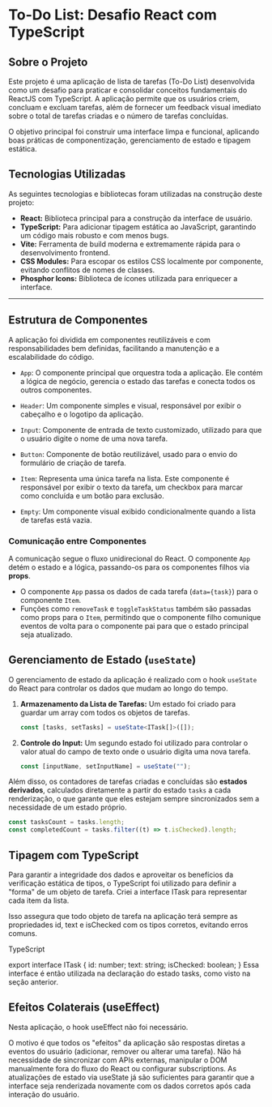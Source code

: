 # To-Do List: Desafio React com TypeScript

## Sobre o Projeto

Este projeto é uma aplicação de lista de tarefas (To-Do List) desenvolvida como um desafio para praticar e consolidar conceitos fundamentais do ReactJS com TypeScript. A aplicação permite que os usuários criem, concluam e excluam tarefas, além de fornecer um feedback visual imediato sobre o total de tarefas criadas e o número de tarefas concluídas.

O objetivo principal foi construir uma interface limpa e funcional, aplicando boas práticas de componentização, gerenciamento de estado e tipagem estática.

## Tecnologias Utilizadas

As seguintes tecnologias e bibliotecas foram utilizadas na construção deste projeto:

- **React:** Biblioteca principal para a construção da interface de usuário.
- **TypeScript:** Para adicionar tipagem estática ao JavaScript, garantindo um código mais robusto e com menos bugs.
- **Vite:** Ferramenta de build moderna e extremamente rápida para o desenvolvimento frontend.
- **CSS Modules:** Para escopar os estilos CSS localmente por componente, evitando conflitos de nomes de classes.
- **Phosphor Icons:** Biblioteca de ícones utilizada para enriquecer a interface.

---

## Estrutura de Componentes

A aplicação foi dividida em componentes reutilizáveis e com responsabilidades bem definidas, facilitando a manutenção e a escalabilidade do código.

- `App`: O componente principal que orquestra toda a aplicação. Ele contém a lógica de negócio, gerencia o estado das tarefas e conecta todos os outros componentes.

- `Header`: Um componente simples e visual, responsável por exibir o cabeçalho e o logotipo da aplicação.

- `Input`: Componente de entrada de texto customizado, utilizado para que o usuário digite o nome de uma nova tarefa.

- `Button`: Componente de botão reutilizável, usado para o envio do formulário de criação de tarefa.

- `Item`: Representa uma única tarefa na lista. Este componente é responsável por exibir o texto da tarefa, um checkbox para marcar como concluída e um botão para exclusão.

- `Empty`: Um componente visual exibido condicionalmente quando a lista de tarefas está vazia.

### Comunicação entre Componentes

A comunicação segue o fluxo unidirecional do React. O componente `App` detém o estado e a lógica, passando-os para os componentes filhos via **props**.

- O componente `App` passa os dados de cada tarefa (`data={task}`) para o componente `Item`.
- Funções como `removeTask` e `toggleTaskStatus` também são passadas como props para o `Item`, permitindo que o componente filho comunique eventos de volta para o componente pai para que o estado principal seja atualizado.

## Gerenciamento de Estado (`useState`)

O gerenciamento de estado da aplicação é realizado com o hook `useState` do React para controlar os dados que mudam ao longo do tempo.

1.  **Armazenamento da Lista de Tarefas:** Um estado foi criado para guardar um array com todos os objetos de tarefas.

    ```typescript
    const [tasks, setTasks] = useState<ITask[]>([]);
    ```

2.  **Controle do Input:** Um segundo estado foi utilizado para controlar o valor atual do campo de texto onde o usuário digita uma nova tarefa.

    ```typescript
    const [inputName, setInputName] = useState("");
    ```

Além disso, os contadores de tarefas criadas e concluídas são **estados derivados**, calculados diretamente a partir do estado `tasks` a cada renderização, o que garante que eles estejam sempre sincronizados sem a necessidade de um estado próprio.

```typescript
const tasksCount = tasks.length;
const completedCount = tasks.filter((t) => t.isChecked).length;
```

## Tipagem com TypeScript

Para garantir a integridade dos dados e aproveitar os benefícios da verificação estática de tipos, o TypeScript foi utilizado para definir a "forma" de um objeto de tarefa. Criei a interface ITask para representar cada item da lista.

Isso assegura que todo objeto de tarefa na aplicação terá sempre as propriedades id, text e isChecked com os tipos corretos, evitando erros comuns.

TypeScript

export interface ITask {
  id: number;
  text: string;
  isChecked: boolean;
}
Essa interface é então utilizada na declaração do estado tasks, como visto na seção anterior.

## Efeitos Colaterais (useEffect)

Nesta aplicação, o hook useEffect não foi necessário.

O motivo é que todos os "efeitos" da aplicação são respostas diretas a eventos do usuário (adicionar, remover ou alterar uma tarefa). Não há necessidade de sincronizar com APIs externas, manipular o DOM manualmente fora do fluxo do React ou configurar subscriptions. As atualizações de estado via useState já são suficientes para garantir que a interface seja renderizada novamente com os dados corretos após cada interação do usuário.
